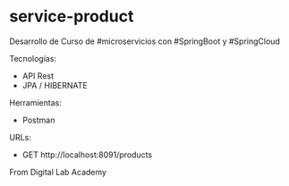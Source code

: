 # service-product

Desarrollo de Curso de #microservicios con #SpringBoot y #SpringCloud 

Tecnologías:
- API Rest
- JPA / HIBERNATE

Herramientas:
- Postman

URLs:
- GET http://localhost:8091/products


From Digital Lab Academy